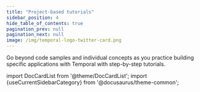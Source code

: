 ```yaml
---
title: "Project-based tutorials"
sidebar_position: 4
hide_table_of_contents: true
pagination_prev: null
pagination_next: null
image: /img/temporal-logo-twitter-card.png
---
```


Go beyond code samples and individual concepts as you practice building specific applications with Temporal with step-by-step tutorials.

import DocCardList from '@theme/DocCardList';
import {useCurrentSidebarCategory} from '@docusaurus/theme-common';

<DocCardList items={useCurrentSidebarCategory().items}/>
